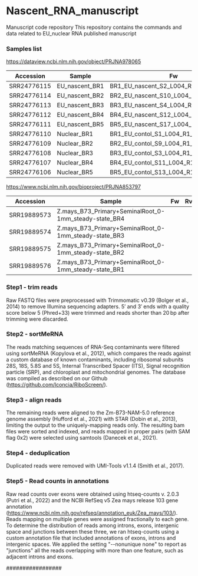 # Nascent_RNA_manuscript
Manuscript code repository This repository contains the commands and data related to EU_nuclear RNA published manuscript

### Samples list

https://dataview.ncbi.nlm.nih.gov/object/PRJNA978065

Accession  | Sample | Fw | Rv
--- | --- | --- | --- 
SRR24776115 | EU_nascent_BR1 | BR1_EU_nascent_S2_L004_R1_001.fastq.gz | BR1_EU_nascent_S2_L004_R2_001.fastq.gz
SRR24776114 | EU_nascent_BR2 | BR2_EU_nascent_S10_L004_R1_001.fastq.gz | BR2_EU_nascent_S10_L004_R2_001.fastq.gz
SRR24776113 | EU_nascent_BR3 | BR3_EU_nascent_S4_L004_R1_001.fastq.gz | BR3_EU_nascent_S4_L004_R2_001.fastq.gz
SRR24776112 | EU_nascent_BR4 | BR4_EU_nascent_S12_L004_R1_001.fastq.gz | BR4_EU_nascent_S12_L004_R2_001.fastq.gz
SRR24776111 | EU_nascent_BR5 | BR5_EU_nascent_S17_L004_R1_001.fastq.gz | BR5_EU_nascent_S17_L004_R2_001.fastq.gz
SRR24776110 | Nuclear_BR1 | BR1_EU_contol_S1_L004_R1_001.fastq.gz | BR1_EU_contol_S1_L004_R2_001.fastq.gz
SRR24776109 | Nuclear_BR2 | BR2_EU_contol_S9_L004_R1_001.fastq.gz | BR2_EU_contol_S9_L004_R2_001.fastq.gz
SRR24776108 | Nuclear_BR3 | BR3_EU_contol_S3_L004_R1_001.fastq.gz | BR3_EU_contol_S3_L004_R2_001.fastq.gz
SRR24776107 | Nuclear_BR4 | BR4_EU_contol_S11_L004_R1_001.fastq.gz | BR4_EU_contol_S11_L004_R2_001.fastq.gz
SRR24776106 | Nuclear_BR5 | BR5_EU_contol_S13_L004_R1_001.fastq.gz | BR5_EU_contol_S13_L004_R2_001.fastq.gz

https://www.ncbi.nlm.nih.gov/bioproject/PRJNA853797

Accession  | Sample | Fw | Rv
--- | --- | --- | --- 
SRR19889573	| Z.mays_B73_Primary+SeminalRoot_0-1mm_steady-state_BR4 | | 
SRR19889574	| Z.mays_B73_Primary+SeminalRoot_0-1mm_steady-state_BR3 | | 
SRR19889575	| Z.mays_B73_Primary+SeminalRoot_0-1mm_steady-state_BR2 | | 
SRR19889576	| Z.mays_B73_Primary+SeminalRoot_0-1mm_steady-state_BR1 | | 

### Step1 - trim reads
Raw FASTQ files were preprocessed with Trimmomatic v0.39 (Bolger et al., 2014) to remove Illumina sequencing adapters. 5′ and 3′ ends with a quality score below 5 (Phred+33) were trimmed and reads shorter than 20 bp after trimming were discarded. 

### Step2 - sortMeRNA
The reads matching sequences of RNA-Seq contaminants were filtered using sortMeRNA (Kopylova et al., 2012), which compares the reads against a custom database of known contaminants, including ribosomal subunits 28S, 18S, 5.8S and 5S, Internal Transcribed Spacer (ITS), Signal recognition particle (SRP), and chloroplast and mitochondrial genomes. The database was compiled as described on our Github (https://github.com/lconcia/RiboScreen/). 

### Step3 - align reads
The remaining reads were aligned to the Zm-B73-NAM-5.0 reference genome assembly (Hufford et al., 2021) with STAR (Dobin et al., 2013), limiting the output to the uniquely-mapping reads only. The resulting bam files were sorted and indexed, and reads mapped in proper pairs (with SAM flag 0x2) were selected using samtools (Danecek et al., 2021).

### Step4 - deduplication
 Duplicated reads were removed with UMI-Tools v1.1.4 (Smith et al., 2017).

### Step5 - Read counts in annotations
Raw read counts over exons were obtained using htseq-counts v. 2.0.3 (Putri et al., 2022) and the NCBI RefSeq v5 Zea mays release 103 gene annotation (https://www.ncbi.nlm.nih.gov/refseq/annotation_euk/Zea_mays/103/). Reads mapping on multiple genes were assigned fractionally to each gene. To determine the distribution of reads among introns, exons, intergenic space and junctions between these three, we ran htseq-counts using a custom annotation file that included annotations of exons, introns and intergenic spaces. We applied the setting "--nonunique none" to report as "junctions" all the reads overlapping with more than one feature, such as adjacent introns and exons. 

#################

